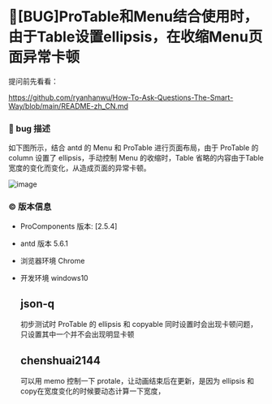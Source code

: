 # 🐛[BUG]ProTable和Menu结合使用时，由于Table设置ellipsis，在收缩Menu页面异常卡顿

提问前先看看：

https://github.com/ryanhanwu/How-To-Ask-Questions-The-Smart-Way/blob/main/README-zh_CN.md

### 🐛 bug 描述

如下图所示，结合 antd 的 Menu 和 ProTable 进行页面布局，由于 ProTable 的 column 设置了 ellipsis，手动控制 Menu 的收缩时，Table 省略的内容由于Table宽度的变化而变化，从造成页面的异常卡顿。

![image](https://github.com/ant-design/pro-components/assets/112090173/63cfa9c6-e1d0-483b-a70d-fd5b6e7f07fb)

### © 版本信息

- ProComponents 版本: [2.5.4]
- antd 版本 5.6.1
- 浏览器环境 Chrome
- 开发环境 windows10

  ## json-q

  初步测试时 ProTable 的 ellipsis 和 copyable 同时设置时会出现卡顿问题，只设置其中一个并不会出现明显卡顿

  ## chenshuai2144

  可以用 memo 控制一下 protale，让动画结束后在更新，是因为 ellipsis 和 copy在宽度变化的时候要动态计算一下宽度，
